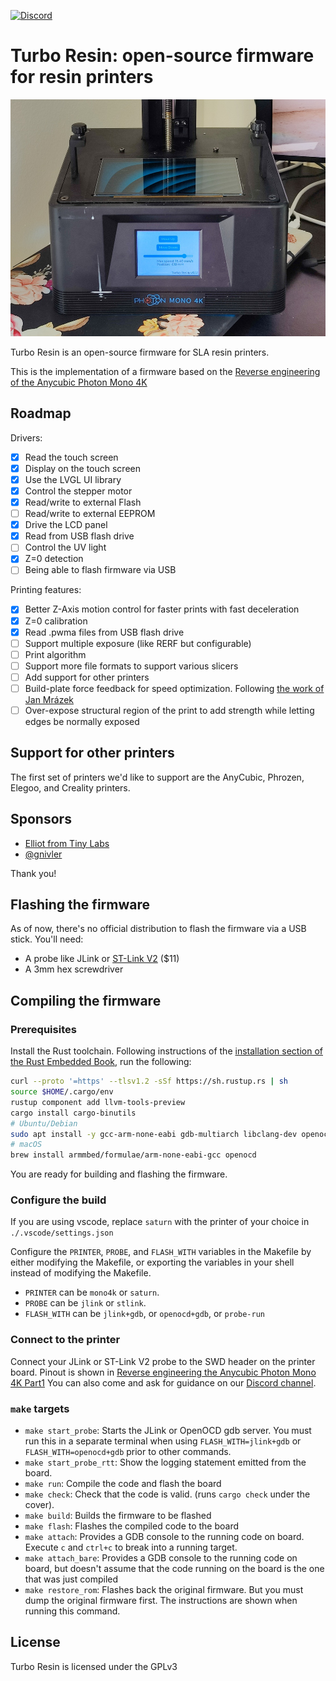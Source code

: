 [![Discord](https://img.shields.io/discord/940395991016828980?label=Discord&logo=discord&logoColor=white)](https://discord.gg/9HSMNYxPAM)

Turbo Resin: open-source firmware for resin printers
====================================================

![Turbo Resin](misc/turbo_resin.jpg)

Turbo Resin is an open-source firmware for SLA resin printers.

This is the implementation of a firmware based on the
[Reverse engineering of the Anycubic Photon Mono 4K](https://github.com/nviennot/reversing-mono4k#readme)

## Roadmap

Drivers:
* [X] Read the touch screen
* [X] Display on the touch screen
* [X] Use the LVGL UI library
* [X] Control the stepper motor
* [X] Read/write to external Flash
* [ ] Read/write to external EEPROM
* [X] Drive the LCD panel
* [X] Read from USB flash drive
* [ ] Control the UV light
* [X] Z=0 detection
* [ ] Being able to flash firmware via USB

Printing features:
* [X] Better Z-Axis motion control for faster prints with fast deceleration
* [X] Z=0 calibration
* [X] Read .pwma files from USB flash drive
* [ ] Support multiple exposure (like RERF but configurable)
* [ ] Print algorithm
* [ ] Support more file formats to support various slicers
* [ ] Add support for other printers
* [ ] Build-plate force feedback for speed optimization. Following [the work of Jan Mrázek](https://blog.honzamrazek.cz/2022/01/prints-not-sticking-to-the-build-plate-layer-separation-rough-surface-on-a-resin-printer-resin-viscosity-the-common-denominator/)
* [ ] Over-expose structural region of the print to add strength while letting
    edges be normally exposed

## Support for other printers

The first set of printers we'd like to support are the AnyCubic, Phrozen,
Elegoo, and Creality printers.

## Sponsors

* [Elliot from Tiny Labs](https://github.com/tinylabs)
* [@gnivler](https://github.com/gnivler)

Thank you!

## Flashing the firmware

As of now, there's no official distribution to flash the firmware via a USB
stick. You'll need:
* A probe like JLink or [ST-Link V2](https://www.amazon.com/HiLetgo-Emulator-Downloader-Programmer-STM32F103C8T6/dp/B07SQV6VLZ) ($11)
* A 3mm hex screwdriver

## Compiling the firmware

### Prerequisites

Install the Rust toolchain. Following instructions of the [installation section of
the Rust Embedded Book](https://docs.rust-embedded.org/book/intro/install.html),
run the following:

```bash
curl --proto '=https' --tlsv1.2 -sSf https://sh.rustup.rs | sh
source $HOME/.cargo/env
rustup component add llvm-tools-preview
cargo install cargo-binutils
# Ubuntu/Debian
sudo apt install -y gcc-arm-none-eabi gdb-multiarch libclang-dev openocd
# macOS
brew install armmbed/formulae/arm-none-eabi-gcc openocd
```

You are ready for building and flashing the firmware.

### Configure the build

If you are using vscode, replace `saturn` with the printer of your choice in
`./.vscode/settings.json`

Configure the `PRINTER`, `PROBE`, and `FLASH_WITH` variables in the Makefile
by either modifying the Makefile, or exporting the variables in your shell
instead of modifying the Makefile.

* `PRINTER` can be `mono4k` or `saturn`.
* `PROBE` can be `jlink` or `stlink`.
* `FLASH_WITH` can be `jlink+gdb`, or `openocd+gdb`, or `probe-run`

### Connect to the printer

Connect your JLink or ST-Link V2 probe to the SWD header on the printer board.
Pinout is shown in [Reverse engineering the Anycubic Photon Mono 4K Part1](
https://github.com/nviennot/reversing-mono4k/blob/main/writeup/part1/README.md)
You can also come and ask for guidance on our [Discord channel](https://discord.gg/9HSMNYxPAM).

### `make` targets

* `make start_probe`: Starts the JLink or OpenOCD gdb server. You must run this in a
  separate terminal when using `FLASH_WITH=jlink+gdb` or
  `FLASH_WITH=openocd+gdb` prior to other commands.
* `make start_probe_rtt`: Show the logging statement emitted from the board.
* `make run`: Compile the code and flash the board
* `make check`: Check that the code is valid. (runs `cargo check` under the cover).
* `make build`: Builds the firmware to be flashed
* `make flash`: Flashes the compiled code to the board
* `make attach`: Provides a GDB console to the running code on board. Execute
  `c` and `ctrl+c` to break into a running target.
* `make attach_bare`: Provides a GDB console to the running code on board, but
  doesn't assume that the code running on the board is the one that was just
  compiled
* `make restore_rom`: Flashes back the original firmware. But you must dump the
  original firmware first. The instructions are shown when running this command.

## License

Turbo Resin is licensed under the GPLv3
